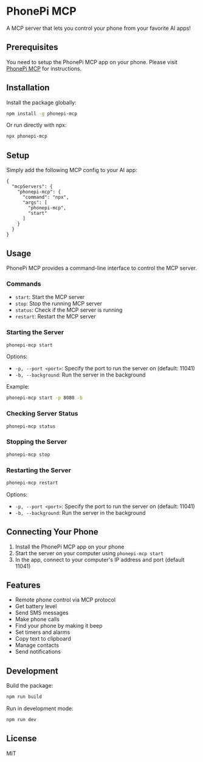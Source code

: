# PhonePi MCP

A MCP server that lets you control your phone from your favorite AI apps!

## Prerequisites
You need to setup the PhonePi MCP app on your phone. Please visit [PhonePi MCP](https://phonepimcp.com) for instructions.

## Installation

Install the package globally:

```bash
npm install -g phonepi-mcp
```

Or run directly with npx:

```bash
npx phonepi-mcp
```

## Setup
Simply add the following MCP config to your AI app:
```
{
  "mcpServers": {
    "phonepi-mcp": {
      "command": "npx",
      "args": [
        "phonepi-mcp",
        "start"
      ]
    }
  }
}
```


## Usage

PhonePi MCP provides a command-line interface to control the MCP server.

### Commands

- `start`: Start the MCP server
- `stop`: Stop the running MCP server
- `status`: Check if the MCP server is running
- `restart`: Restart the MCP server

### Starting the Server

```bash
phonepi-mcp start
```

Options:
- `-p, --port <port>`: Specify the port to run the server on (default: 11041)
- `-b, --background`: Run the server in the background

Example:
```bash
phonepi-mcp start -p 8080 -b
```

### Checking Server Status

```bash
phonepi-mcp status
```

### Stopping the Server

```bash
phonepi-mcp stop
```

### Restarting the Server

```bash
phonepi-mcp restart
```

Options:
- `-p, --port <port>`: Specify the port to run the server on (default: 11041)
- `-b, --background`: Run the server in the background

## Connecting Your Phone

1. Install the PhonePi MCP app on your phone
2. Start the server on your computer using `phonepi-mcp start`
3. In the app, connect to your computer's IP address and port (default 11041)

## Features

- Remote phone control via MCP protocol
- Get battery level
- Send SMS messages
- Make phone calls
- Find your phone by making it beep
- Set timers and alarms
- Copy text to clipboard
- Manage contacts
- Send notifications

## Development

Build the package:

```bash
npm run build
```

Run in development mode:

```bash
npm run dev
```

## License

MIT